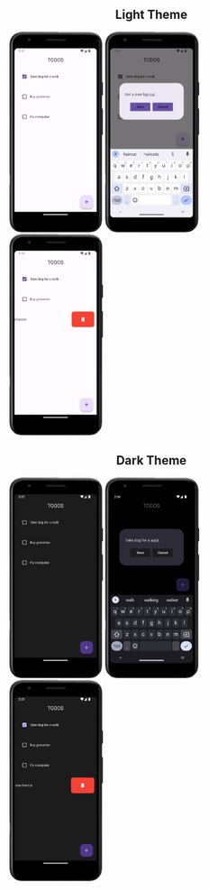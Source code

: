 <div>
  <h2 align="center">Light Theme</h2>
  <img src="assets/images/Screenshot 2023-12-24 141728.png" alt="" width="33%"/>
  <img src="assets/images/Screenshot 2023-12-24 141904.png" alt="" width="33%"/>
  <img src="assets/images/Screenshot 2023-12-24 141508.png" alt="" width="33%"/>
</div>

<div>
  <h2 align="center">Dark Theme</h2>
  <img src="assets/images/Screenshot 2023-12-24 140706.png" alt="" width="33%"/>
  <img src="assets/images/Screenshot 2023-12-24 140604.png" alt="" width="33%"/>
  <img src="assets/images/Screenshot 2023-12-24 142026.png" alt="" width="33%"/>
</div>
